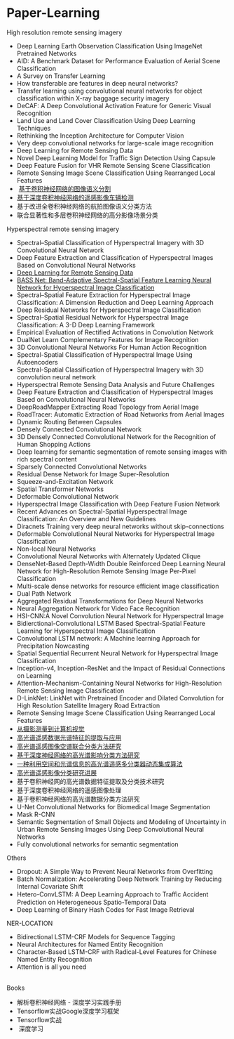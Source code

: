 # Paper-Learning
High resolution remote sensing imagery
  
  -  Deep Learning Earth Observation Classification Using ImageNet Pretrained Networks   
  -  AID: A Benchmark Dataset for Performance Evaluation of Aerial Scene Classification    
  -  A Survey on Transfer Learning
  -  How transferable are features in deep neural networks?
  -  Transfer learning using convolutional neural networks for object classification within X-ray baggage security imagery
  -  DeCAF: A Deep Convolutional Activation Feature for Generic Visual Recognition
  -  Land Use and Land Cover Classification Using Deep Learning Techniques
  -  Rethinking the Inception Architecture for Computer Vision
  -  Very deep convolutional networks for large-scale image recognition
  -  Deep Learning for Remote Sensing Data  
  -  Novel Deep Learning Model for Traffic Sign Detection Using Capsule   
  -  Deep Feature Fusion for VHR Remote Sensing Scene Classification    
  -  Remote Sensing Image Scene Classification Using Rearranged Local Features    
  -  [基于卷积神经网络的图像语义分割](http://blog.csdn.net/u012193416/article/details/79326491)
  -  [基于深度卷积神经网络的遥感影像车辆检测](http://blog.csdn.net/u012193416/article/details/79326374)
  -  基于改进全卷积神经网络的航拍图像语义分类方法
  -  联合显著性和多层卷积神经网络的高分影像场景分类

Hyperspectral remote sensing imagery

  -  Spectral–Spatial Classification of Hyperspectral Imagery with 3D Convolutional Neural Network
  -  Deep Feature Extraction and Classification of Hyperspectral Images Based on Convolutional Neural Networks
  -  [Deep Learning for Remote Sensing Data](http://blog.csdn.net/u012193416/article/details/77528275)
  -  [BASS Net: Band-Adaptive Spectral-Spatial Feature Learning Neural Network for Hyperspectral Image Classification](http://blog.csdn.net/u012193416/article/details/79595712)
  -  Spectral–Spatial Feature Extraction for Hyperspectral Image Classification: A Dimension Reduction and Deep Learning Approach
  -  Deep Residual Networks for Hyperspectral Image Classification
  -  Spectral–Spatial Residual Network for Hyperspectral Image Classification: A 3-D Deep Learning Framework
  -  Empirical Evaluation of Rectified Activations in Convolution Network
  -  DualNet Learn Complementary Features for Image Recognition
  -  3D Convolutional Neural Networks For Human Action Recognition
  -  Spectral-Spatial Classification of Hyperspectral Image Using Autoencoders
  -  Spectral-Spatial Classification of Hyperspectral Imagery with 3D convolution neural network
  -  Hyperspectral Remote Sensing Data Analysis and Future Challenges
  -  Deep Feature Extraction and Classification of Hyperspectral Images Based on Convolutional Neural Networks
  -  DeepRoadMapper Extracting Road Topology from Aerial Image    
  -  RoadTracer: Automatic Extraction of Road Networks from Aerial Images
  -  Dynamic Routing Between Capsules
  -  Densely Connected Convolutional Network
  -  3D Densely Connected Convolutional Network for the Recognition of Human Shopping Actions
  -  Deep learning for semantic segmentation of remote sensing images with rich spectral content
  -  Sparsely Connected Convolutional Networks  
  -  Residual Dense Network for Image Super-Resolution    
  -  Squeeze-and-Excitation Network
  -  Spatial Transformer Networks  
  -  Deformable Convolutional Network  
  -  Hyperspectral Image Classification with Deep Feature Fusion Network  
  -  Recent Advances on Spectral-Spatial Hyperspectral Image Classification: An Overview and New Guidelines  
  -  Diracnets Training very deep neural networks without skip-connections    
  -  Deformable Convolutional Neural Networks for Hyperspectral Image Classification     
  -  Non-local Neural Networks   
  -  Convolutional Neural Networks with Alternately Updated Clique     
  -  DenseNet-Based Depth-Width Double Reinforced Deep Learning Neural Network for High-Resolution Remote Sensing Image Per-Pixel Classification   
  -  Multi-scale dense networks for resource efficient image classification     
  -  Dual Path Network    
  -  Aggregated Residual Transformations for Deep Neural Networks     
  -  Neural Aggregation Network for Video Face Recognition      
  -  HSI-CNN:A Novel Convolution Neural Network for Hyperspectral Image     
  -  Bidierctional-Convolutional LSTM Based Spectral-Spatial Feature Learning for Hyperspectral Image Classification   
  -  Convolutional LSTM network: A Machine learning Approach for Precipitation Nowcasting      
  -  Spatial Sequential Recurrent Neural Network for  Hyperspectral Image Classification     
  -  Inception-v4, Inception-ResNet and the Impact of Residual Connections on Learning  
  -  Attention-Mechanism-Containing Neural Networks for High-Resolution Remote Sensing Image Classification   
  -  D-LinkNet: LinkNet with Pretrained Encoder and Dilated Convolution for High Resolution Satellite Imagery Road Extraction    
  -  Remote Sensing Image Scene Classification Using Rearranged Local Features        
  -  [从摄影测量到计算机视觉](http://blog.csdn.net/u012193416/article/details/79326355)
  -  [高光谱遥感数据光谱特征的提取与应用](http://blog.csdn.net/u012193416/article/details/79326332)
  -  [高光谱遥感图像空谱联合分类方法研究](http://blog.csdn.net/u012193416/article/details/79271882)
  -  [基于深度神经网络的高光谱影响分类方法研究](http://blog.csdn.net/u012193416/article/details/79284925)
  -  [一种利用空间和光谱信息的高光谱遥感多分类器动态集成算法](http://blog.csdn.net/u012193416/article/details/79293948)
  -  [高光谱遥感影像分类研究进展](http://blog.csdn.net/u012193416/article/details/79310863)
  -  基于卷积神经网的高光谱数据特征提取及分类技术研究
  -  基于深度卷积神经网络的遥感图像处理
  -  基于卷积神经网络的高光谱数据分类方法研究
  -  U-Net Convolutional Networks for Biomedical Image Segmentation  
  -  Mask R-CNN      
  -  Semantic Segmentation of Small Objects and Modeling of Uncertainty in Urban Remote Sensing Images Using Deep Convolutional Neural Networks   
  -  Fully convolutional networks for semantic segmentation    
  

  
Others     
  -  Dropout: A Simple Way to Prevent Neural Networks from Overfitting     
  -  Batch Normalization: Accelerating Deep Network Training by Reducing Internal Covariate Shift      
  -  Hetero-ConvLSTM: A Deep Learning Approach to Traﬀic Accident Prediction on Heterogeneous Spatio-Temporal Data   
  -  Deep Learning of Binary Hash Codes for Fast Image Retrieval     
        
NER-LOCATION   
  -  Bidirectional LSTM-CRF Models for Sequence Tagging  
  -  Neural Architectures for Named Entity Recognition     
  -  Character-Based LSTM-CRF with Radical-Level Features for Chinese Named Entity Recognition      
  -  Attention is all you need   
    

Books 
 
  -  解析卷积神经网络 - 深度学习实践手册
  -  Tensorflow实战Google深度学习框架
  -  Tensorflow实战   
  -  深度学习



